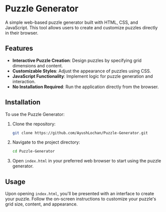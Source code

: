 # Puzzle Generator

A simple web-based puzzle generator built with HTML, CSS, and JavaScript. This tool allows users to create and customize puzzles directly in their browser.

## Features

* **Interactive Puzzle Creation**: Design puzzles by specifying grid dimensions and content.
* **Customizable Styles**: Adjust the appearance of puzzles using CSS.
* **JavaScript Functionality**: Implement logic for puzzle generation and interaction.
* **No Installation Required**: Run the application directly from the browser.

## Installation

To use the Puzzle Generator:

1. Clone the repository:

   ```bash
   git clone https://github.com/AyushLochan/Puzzle-Generator.git
   ```



2. Navigate to the project directory:

   ```bash
   cd Puzzle-Generator
   ```



3. Open `index.html` in your preferred web browser to start using the puzzle generator.

## Usage

Upon opening `index.html`, you'll be presented with an interface to create your puzzle. Follow the on-screen instructions to customize your puzzle's grid size, content, and appearance.
